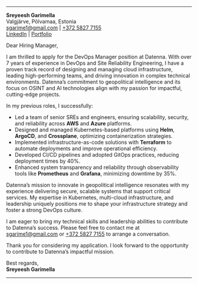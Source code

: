 

---

**Sreyeesh Garimella**  
Valgjärve, Põlvamaa, Estonia  
[sgarime1@gmail.com](mailto:sgarime1@gmail.com) | [+372 5827 7155](tel:+37258277155)  
[LinkedIn](https://www.linkedin.com/in/sreyeeshgarimella) | [Portfolio](https://ittoucan.com)  

Dear Hiring Manager,  

I am thrilled to apply for the DevOps Manager position at Datenna. With over 7 years of experience in DevOps and Site Reliability Engineering, I have a proven track record of designing and managing cloud infrastructure, leading high-performing teams, and driving innovation in complex technical environments. Datenna’s commitment to geopolitical intelligence and its focus on OSINT and AI technologies align with my passion for impactful, cutting-edge projects.  

In my previous roles, I successfully:  
- Led a team of senior SREs and engineers, ensuring scalability, security, and reliability across **AWS** and **Azure** platforms.  
- Designed and managed Kubernetes-based platforms using **Helm**, **ArgoCD**, and **Crossplane**, optimizing containerization strategies.  
- Implemented infrastructure-as-code solutions with **Terraform** to automate deployments and improve operational efficiency.  
- Developed CI/CD pipelines and adopted GitOps practices, reducing deployment times by 40%.  
- Enhanced system transparency and reliability through observability tools like **Prometheus** and **Grafana**, minimizing downtime by 35%.  

Datenna’s mission to innovate in geopolitical intelligence resonates with my experience delivering secure, scalable systems that support critical services. My expertise in Kubernetes, multi-cloud infrastructure, and leadership uniquely positions me to shape your infrastructure strategy and foster a strong DevOps culture.  

I am eager to bring my technical skills and leadership abilities to contribute to Datenna’s success. Please feel free to contact me at [sgarime1@gmail.com](mailto:sgarime1@gmail.com) or [+372 5827 7155](tel:+37258277155) to arrange a conversation.  

Thank you for considering my application. I look forward to the opportunity to contribute to Datenna’s impactful mission.  

Best regards,  
**Sreyeesh Garimella**  

---
